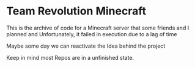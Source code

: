 # Team Revolution Minecraft

This is the archive of code for a Minecraft server that some friends and I planned and
Unfortunately, it failed in execution due to a lag of time

Maybe some day we can reactivate the Idea behind the project

Keep in mind most Repos are in a unfinished state.
